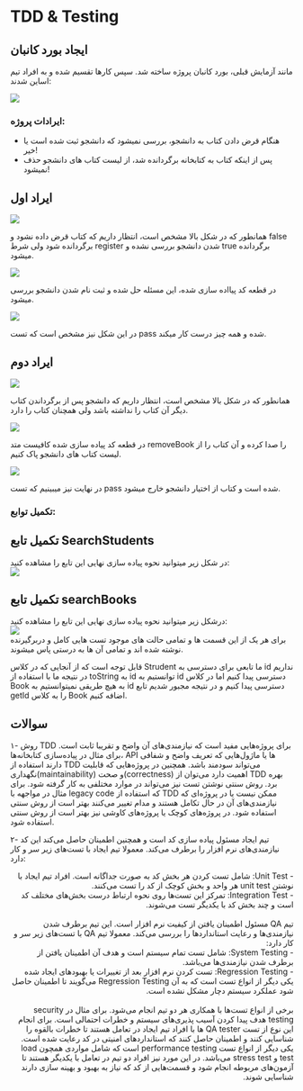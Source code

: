 # TDD & Testing


## ایجاد بورد کانبان
مانند آزمایش قبلی، بورد کانبان پروژه ساخته شد. سپس کارها تقسیم شده و به افراد تیم اساین شدند:

<img src="./assets/kanban.png">

### ایرادات پروژه:

+ هنگام قرض دادن کتاب به دانشجو، بررسی نمیشود که دانشجو ثبت شده است یا خیر!
+ پس از اینکه کتاب به کتابخانه برگردانده شد، از لیست کتاب های دانشجو حذف نمیشود!

## ایراد اول

<img src="./assets/bugs/1.png">

همانطور که در شکل بالا مشخص است، انتظار داریم که کتاب قرض داده نشود و false برگردانده شود ولی شرط register شدن دانشجو
بررسی نشده و true برگردانده میشود.

<img src="./assets/bugs/2.png">

در قطعه کد پیااده سازی شده، این مسئله حل شده و ثبت نام شدن دانشجو بررسی میشود.

<img src="./assets/bugs/3.png">

در این شکل نیز مشخص است که تست pass شده و همه چیز درست کار میکند.

## ایراد دوم

<img src="./assets/bugs/4.png">

همانطور که در شکل بالا مشخص است، انتظار داریم که دانشجو پس از برگرداندن کتاب دیگر آن کتاب را نداشته باشد ولی همچنان کتاب
را دارد.

<img src="./assets/bugs/5.png">

در قطعه کد پیاده سازی شده کافیست متد removeBook را صدا کرده و آن کتاب را از لیست کتاب های دانشجو پاک کنیم.

<img src="./assets/bugs/6.png">

در نهایت نیز میبینیم که تست pass شده است و کتاب از اختیار دانشجو خارج میشود.
### تکمیل توابع:

## تکمیل تابع SearchStudents
در شکل زیر میتوانید نحوه پیاده سازی نهایی این تابع را مشاهده کنید:
  <br/>
<img src="assets/search-functions/searchStudents.png">
  <br/>

## تکمیل تابع searchBooks
درشکل زیر میتوانید نحوه پیاده سازی نهایی این تابع را مشاهده کنید:
  <br/>
<img src="assets/search-functions/searchBooks.png">
  <br/>
برای هر یک از این قسمت ها و تمامی حالت های موجود تست هایی کامل و دربرگیرنده نوشته شده اند و تمامی آن ها به درستی پاس میشوند.

قابل توجه است که از آنجایی که در کلاس Strudent ما تابعی برای دسترسی به id نداریم در نتیجه ما با استفاده از toString به id توانستیم به id دسترسی پیدا کنیم اما در کلاس Book به هیچ طریقی نمیتوانستیم به id دسترسی پیدا کنیم و در نتیجه مجبور شدیم تابع getId را به کلاس Book اضافه کنیم.
## سوالات
  
۱- روش TDD برای پروژه‌هایی مفید است که نیازمندی‌های آن واضح و تقریبا ثابت است. برای مثال در پیاده‌سازی کتابخانه‌ها، API ها یا ماژول‌هایی که تعریف واضح و شفافی دارند استفاده از TDD می‌تواند سودمند باشد. همچنین در پروژه‌هایی که قابلیت نگهداری(maintainability) و صحت(correctness) اهمیت دارد می‌توان از TDD بهره برد.
روش سنتی نوشتن تست نیز می‌تواند در موارد مختلفی به کار گرفته شود. برای مثال در مواجهه با legacy code که استفاده از TDD ممکن نیست یا در پروژه‌‌ای که نیازمندی‌های آن در حال تکامل هستند و مدام تغییر می‌کنند بهتر است از روش سنتی استفاده شود. در پروژه‌های کوچک یا پروژه‌های کاوشی نیز بهتر است از روش سنتی استفاده شود.

۲- تیم ایجاد مسئول پیاده سازی کد است و همچنین اطمینان حاصل می‌کند این کد نیازمندی‌‌های نرم افزار را برطرف می‌کند. معمولا تیم ایجاد با تست‌های زیر سر و کار دارد:
<div dir="rtl">
- Unit Test: شامل تست کردن هر بخش کد به صورت جداگانه است. افراد تیم ایجاد با نوشتن unit test هر واحد و بخش کوچک از کد را تست می‌کنند.
  <br/>
- Integration Test: تمرکز این تست‌ها روی نحوه ارتباط درست بخش‌های مختلف کد است و چند بخش کد با یکدیگر تست می‌شوند.
  <br/>
  <br/>
  تیم QA مسئول اطمینان یافتن از کیفیت نرم افزار است. این تیم برطرف شدن نیازمندی‌ها و رعایت استانداردها را بررسی می‌کند. معمولا تیم QA با تست‌های زیر سر و کار دارد:

</div>


<div dir="rtl">
- System Testing: شامل تست تمام سیستم است و هدف آن اطمینان یافتن از برطرف شدن نیازمندی‌ها می‌باشد.
  <br/>
- Regression Testing: تست کردن نرم افزار بعد از تغییرات یا بهبود‌های ایجاد شده یکی دیگر از انواع تست است که به آن Regression Testing می‌گویند تا اطمینان حاصل شود عملکرد سیستم دچار مشکل نشده است.
  <br/>
  <br/>
  برخی از انواع تست‌ها با همکاری هر دو تیم انجام می‌شود. برای مثال در security testing هدف پیدا کردن آسیب پذیری‌های سیستم و خطرات احتمالی است. برای انجام این نوع از تست QA tester ها با افراد تیم ایجاد در تعامل هستند تا خطرات بالقوه را شناسایی کنند و اطمینان حاصل کنند که استانداردهای امنیتی در کد رعایت شده است. یکی دیگر از انواع تست performance testing است که شامل مواردی همچون load test و stress test می‌باشد. در این مورد نیز افراد دو تیم در تعامل با یکدیگر هستند تا آزمون‌های مربوطه انجام شود و قسمت‌هایی از کد که نیاز به بهبود و بهینه سازی دارند شناسایی شوند.

</div>



